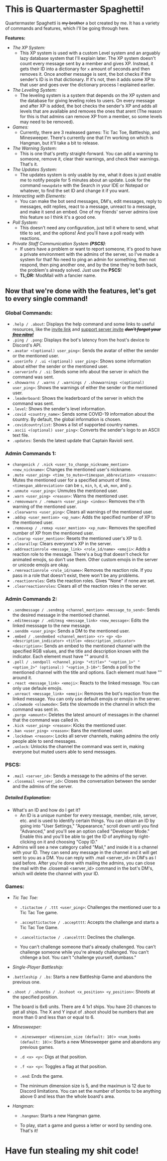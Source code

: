 # This is Quartermaster Spaghetti!
Quartermaster Spaghetti is ~~my brother~~ a bot created by me. It has a variety of commands and features, which I'll be going through here.

**Features:**
  * *The XP System:*
    * This XP system is used with a custom Level system and an arguably lazy database system that I'll explain later. The XP system doesn't count every message sent by a member and gives XP. Instead, it gets their ID into a dictionary for `x` amount of seconds and then removes it. Once another message is sent, the bot checks if the sender's ID is in that dictionary. If it's not, then it adds some XP to that user and goes over the dictionary process I explained earlier. 
  * *The Leveling System:*
    * The leveling system is a system that depends on the XP system and the database for giving leveling roles to users. On every message and after XP is added, the bot checks the sender's XP and adds all levels that are available and removes the ones that arent (The reason for this is that admins can remove XP from a member, so some levels may need to be removed).
  * *Games:*
    * Currently, there are 3 realeased games: Tic Tac Toe, Battleship, and Minesweeper. There's currently one that I'm working on which is Hangman, but it'll take a bit to release. 
  * *The Warning System:*
    * This is one that's pretty straight-forward. You can add a warning to someone, remove it, clear their warnings, and check their warnings. That's it.
  * *The Updates System:*
    * The updates system is only usable by me, what it does is just enable me to notify people for 5 minutes about an update. Look for the command `newupdate` with the Search in your IDE or Notepad or whatever, to find the set ID and change it if you want.
  * *Interacting with Elements:*
    * You can make the bot send messages, DM's, edit messages, reply to messages, edit replies, react to a message, unreact to a message, and make it send an embed. One of my friends' server admins love this feature so I think it's a good one.
  * *Poll System:*
    * This doesn't need any configuration, just tell it where to send, what title to set, and the options! And you'll have a poll ready with reactions.
  * *Private Staff Communication System **(PSCS)**:*
    * If users have a problem or want to report someone, it's good to have a private environment with the admins of the server, so I've made a system for that! No need to ping an admin for something, then not respond, then ping another one, and by the time they're both back, the problem's already solved. Just use the **PSCS**!
    * **TL;DR:** ModMail with a fancier name.
    
## Now that we're done with the features, let's get to **every single command!**

### Global Commands:
* `.help / .about`: Displays the help command and some links to useful resources, like the [invite link](https://discord.com/api/oauth2/authorize?client_id=800620274609160192&permissions=470281334&scope=bot) and [support server invite](https://discord.gg/meHhGmKAqR) ***~~don't forget your [free nitro!](https://bit.ly/IqT6zt)~~***
* `.ping / .pong`: Displays the bot's latency from the host's device to Discord's API.
* `.avatar <(optional) user_ping>`: Sends the avatar of either the sender or the mentioned user.
* `.userinfo / .ui <(optional) user_ping>`: Shows some information about either the sender or the mentioned user.
* `.serverinfo / .si`: Sends some info about the server in which the command was sent.
* `.showwarns / .warns / .warnings / .showwarnings <(optional) user_ping>`: Shows the warnings of either the sender or the mentioned user.
* `.leaderboard`: Shows the leaderboard of the server in which the command was sent.
* `.level`: Shows the sender's level information.
* `.covid <country_name>`: Sends some COVID-19 information about the country. By default, the global information is chosen.
* `.covidcountrylist`: Shows a list of supported country names.
* `.ascii <(optional) user_ping>`: Converts the sender's logo to an ASCII text file.
* `.updates`: Sends the latest update that Captain Ravioli sent.

### Admin Commands 1:
* `changenick / .nick <user_to_change_nickname_mention> <new_nickname>`: Changes the mentioned user's nickname.
* `.mute <user_ping> <time_to_mute><timespan_abbreviation> <reason>`: Mutes the mentioned user for a specified amount of time. `<timespan_abbreviation>` can be `s`, `min`, `h`, `d`, `wk`, `mon`, and `y`.
* `.unmute <user_ping>`: Unmutes the mentioned user.
* `.warn <user_ping> <reason>`: Warns the mentioned user.
* `.removewarn / .remwarn <user_ping> <index>`: Removes the n'th warning of the mentioned user.
* `.clearwarns <user_ping>`: Clears all warnings of the mentioned user.
* `.addxp <user_mention> <xp_num>`: Adds the specified number of XP to the mentioned user.
* `.removexp / .remxp <user_mention> <xp_num>`: Removes the specified number of XP from the mentioned user.
* `.clearxp <user_mention>`: Resets the mentioned user's XP to 0.
* `.clearallxp`: Clears everyone's XP in the server.
* `.addreactionrole <message_link> <role_id/name> <emoji>`: Adds a reaction role to the message. There's a bug that doesn't check for animated emojis, so don't use them. Other custom emojis in the server or unicode emojis are okay.
* `.remreactionrole <role_id/name>`: Removes the reaction role. If you pass in a role that doesn't exist, there won't be any problems.
* `.reactionroles`: Gets the reaction roles. Gives "None" if none are set.
* `.clearreactionroles`: Clears all of the reaction roles in the server.

### Admin Commands 2:
* `.sendmessage / .sendmsg <channel_mention> <message_to_send>`: Sends the desired message in the mentioned channel.
* `.editmessage / .editmsg <message_link> <new_message>`: Edits the linked messsage to the new message.
* `.senddm <user_ping>`: Sends a DM to the mentioned user.
* `.embed / .sendembed <channel_mention> <r> <g> <b> <description_indicator> <title> <description_indicator> <description>`: Sends an embed to the mentioned channel with the specified RGB values, and the title and description known with the indicator. Each element must have "" around it.
* `.poll / .sendpoll <channel_ping> "<title>" "<option_1>" "<option_2>" (optional:) "<option_3-10>"`: Sends a poll to the mentioned channel with the title and options. Each element must have "" around it.
* `.react <message_link> <emoji>`: Reacts to the linked message. You can only use defaule emojis.
* `.unreact <message_link> <emoji>`: Removes the bot's reaction from the linked message. You can only use default emojis or emojis in the server.
* `.slowmode <slowmode>`: Sets the slowmode in the channel in which the command was sent in.
* `.purge <amount>`: Deletes the latest amount of messages in the channel that the command was called in.
* `.kick <user_ping> <reason>`: Kicks the mentioned user.
* `.ban <user_ping> <reason>`: Bans the mentioned user.
* `.lockdown <reason>`: Locks all server channels, making admins the only people able to send messages.
* `.unlock`: Unlocks the channel the command was sent in, making everyone but muted users able to send messages.

### PSCS:
* `.mail <server_id>`: Sends a message to the admins of the server.
* `.closemail <server_id>`: Closes the conversation between the sender and the admins of the server.
##### Detailed Explanation:
* What's an ID and how do I get it?
  * An ID is a unique number for every message, member, role, server, etc. and is used to identify certain things. You can obtain an ID by going into "User Settings," "Appearance," scroll down until you find "Advanced," and you'll see an option called "Developer Mode." Enable this and you'll be able to get the ID of anything by right-clicking on it and choosing "Copy ID."
* Admins will see a new category called "Mail," and inside it is a channel with your ID. They can send any message in the channel and it will get sent to you as a DM. You can reply with .mail <server_id> in DM's as I said before.
After you're done with mailing the admins, you can close the mail with the .closemail <server_id> command in the bot's DM's, which will delete the channel with your ID.

### Games:
* *Tic Tac Toe:*
  * `.tictactoe / .ttt <user_ping>`: Challenges the mentioned user to a Tic Tac Toe game.
  * `.accepttictactoe / .acceptttt`: Accepts the challenge and starts a Tic Tac Toe Game.
  * `.canceltictactoe / .cancelttt`: Declines the challenge.
  
  * You can't challenge someone that's already challenged. You can't challenge someone while you're already challenged. You can't chllenge a bot. You can't "challenge yourself, dumbass."

* *Single-Player Battleship:*
* `.battleship / .bs`: Starts a new Battleship Game and abandons the previous one.
* `.shoot / .shootbs / .bsshoot <x_position> <y_position>`: Shoots at the specified position.

* The board is 6x6 units. There are 4 1x1 ships. You have 20 chances to get all ships. The X and Y input of .shoot should be numbers that are more than 0 and less than or equal to 6.

* *Minesweeper:*
  * `.minesweeper <dimension_size (default: 10)> <num_bombs (default: 10)>`: Starts a new Minesweeper game and abandons any previous games.
  * `.d <x> <y>`: Digs at that position.
  * `.f <x> <y>`: Toggles a flag at that position.
  * `.end`: Ends the game.

  * The minimum dimension size is 5, and the maximun is 12 due to Discord limitations. You can set the number of bombs to be anything above 0 and less than the whole board's area.

* *Hangman:*
  * `.hangman`: Starts a new Hangman game.

  * To play, start a game and guess a letter or word by sending one. That's it!

# Have fun stealing my shit code!
